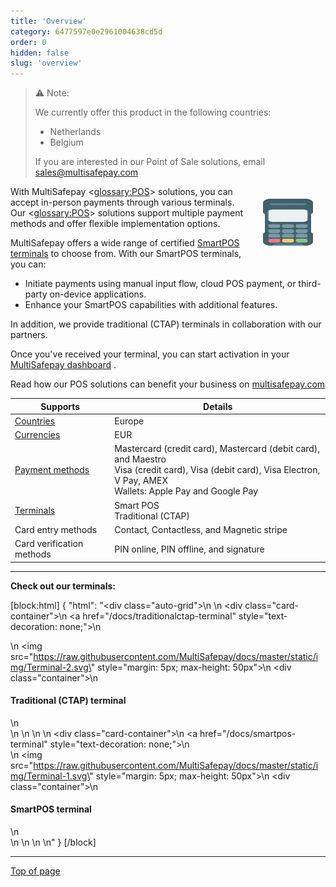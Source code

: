 ```yaml
---
title: 'Overview'
category: 6477597e0e2961004638cd5d
order: 0
hidden: false
slug: 'overview'
---
```


> ⚠️ Note:
> 
> We currently offer this product in the following countries:
> 
> - Netherlands
> - Belgium 
>  
> If you are interested in our Point of Sale solutions, email <sales@multisafepay.com>

<img src="https://raw.githubusercontent.com/MultiSafepay/docs/master/static/img/Terminal-1.svg" width="80" align="right" style="margin: 20px 20px 20px 30px; max-height: 75px"/>

With MultiSafepay <<glossary:POS>> solutions, you can accept in-person payments through various terminals. Our <<glossary:POS>> solutions support multiple payment methods and offer flexible implementation options.

MultiSafepay offers a wide range of certified <a href="https://www.multisafepay.com/nl_nl/oplossingen/in-person-pos/pin-terminals" target="_blank">SmartPOS terminals</a> <i class="fa fa-external-link" style="font-size:12px;color:#8b929e"></i> to choose from. With our SmartPOS terminals, you can:

- Initiate payments using manual input flow, cloud POS payment, or third-party on-device applications.
- Enhance your SmartPOS capabilities with additional features.

In addition, we provide traditional (CTAP) terminals in collaboration with our partners.

Once you've received your terminal, you can start activation in your <a href="https://merchant.multisafepay.com/" target="_blank">MultiSafepay dashboard</a> <i class="fa fa-external-link" style="font-size:12px;color:#8b929e"></i>.

Read how our POS solutions can benefit your business on <a href="https://www.multisafepay.com/solutions/in-person" target="_blank">multisafepay.com</a> <i class="fa fa-external-link" style="font-size:12px;color:#8b929e"></i>

| Supports | Details |
| --- | ---|
|[Countries](/docs/payment-methods#payment-methods-by-country) |Europe    |
| [Currencies](/docs/currencies/)  | EUR    |
|[Payment methods](/docs/payment-pages/)  | Mastercard (credit card), Mastercard (debit card), and Maestro <br> Visa (credit card), Visa (debit card), Visa Electron, V Pay, AMEX <br> Wallets: Apple Pay and Google Pay    |
| <a href="https://www.multisafepay.com/nl_nl/oplossingen/in-person-pos/pin-terminals" target="_blank">Terminals</a> <i class="fa fa-external-link" style="font-size:12px;color:#8b929e"></i>  | Smart POS <br> Traditional (CTAP)   |
| Card entry methods | Contact, Contactless, and Magnetic stripe |
| Card verification methods | PIN online, PIN offline, and signature |

---

**Check out our terminals:**

[block:html]
{
  "html": "<div class=\"auto-grid\">\n \n  <div class=\"card-container\">\n        <a href=\"/docs/traditionalctap-terminal\" style=\"text-decoration: none;\">\n            <div>\n                <img src=\"https://raw.githubusercontent.com/MultiSafepay/docs/master/static/img/Terminal-2.svg\" style=\"margin: 5px; max-height: 50px\">\n                <div class=\"container\">\n                    <h4><b>Traditional (CTAP) terminal</b></h4>\n                </div>\n            </div>\n        </a>\n    </div>\n  <div class=\"card-container\">\n        <a href=\"/docs/smartpos-terminal\" style=\"text-decoration: none;\">\n            <div>\n                <img src=\"https://raw.githubusercontent.com/MultiSafepay/docs/master/static/img/Terminal-1.svg\" style=\"margin: 5px; max-height: 50px\">\n                <div class=\"container\">\n                    <h4><b>SmartPOS terminal</b></h4>\n                </div>\n            </div>\n        </a>\n    </div>\n<style>\n\nb {\n  color: #384248 !important;\n}\n  \n.auto-grid {\n  --auto-grid-min-size: 250px;\n  \n  display: grid;\n  grid-template-columns: repeat(auto-fill, minmax(var(--auto-grid-min-size), 1fr));\n}\n\n.card-container {\n  box-shadow: 0 4px 8px 0 rgba(0, 0, 0, 0.2); /* this adds the \"card\" effect */\n  padding: 16px;\n  text-align: center;\n  border-radius: 5px;\n  margin: 15px\n} \n\n.card-container:hover {\n  box-shadow: 0 8px 16px 0 rgb(0 0 0 / 20%);\n  transform: translateY(-0.2rem);\n  transition: all 0.2s;\n  cursor: pointer;\n}  \n\n</style>"
}
[/block]

---



[Top of page](#)